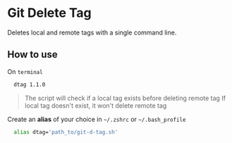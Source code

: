 # Git Delete Tag

Deletes local and remote tags with a single command line.

## How to use

On `terminal`

```Bash
  dtag 1.1.0
```

> The script will check if a local tag exists before deleting remote tag
> If local tag doesn't exist, it won't delete remote tag

Create an **alias** of your choice in `~/.zshrc` or `~/.bash_profile`

```Bash
  alias dtag='path_to/git-d-tag.sh'
```
